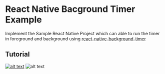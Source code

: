 # React Native Bacground Timer Example
Implement the Sample React Native Project which can able to run the timer in foreground and background using [react-native-background-timer](https://github.com/ocetnik/react-native-background-timer)

## Tutorial
[![alt text](https://github.com/AsbarAli/background-timer/blob/master/assets/medium.png)](https://medium.com/@loons.create/how-to-setup-react-native-background-timer-22263d655847)
![alt text](https://github.com/AsbarAli/background-timer/blob/master/assets/youtube.png)
